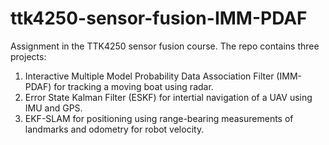# ttk4250-sensor-fusion-IMM-PDAF
Assignment in the TTK4250 sensor fusion course.
The repo contains three projects:
1. Interactive Multiple Model Probability Data Association Filter (IMM-PDAF) for tracking a moving boat using radar.
2. Error State Kalman Filter (ESKF) for intertial navigation of a UAV using IMU and GPS.
3. EKF-SLAM for positioning using range-bearing measurements of landmarks and odometry for robot velocity. 
